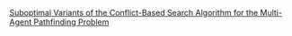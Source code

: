 [Suboptimal Variants of the Conflict-Based Search Algorithm for the Multi-Agent Pathfinding Problem](https://ojs.aaai.org/index.php/SOCS/article/view/18315)
